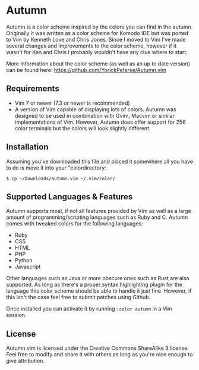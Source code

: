 # Autumn

Autumn is a color scheme inspired by the colors you can find in the autumn.
Originally it was written as a color scheme for Komodo IDE but was ported to
Vim by Kenneth Love and Chris Jones. Since I moved to Vim I've made several
changes and improvements to the color scheme, however if it wasn't for Ken and
Chris I probably wouldn't have any clue where to start.

More information about the color scheme (as well as an up to date version) can
be found here: https://github.com/YorickPeterse/Autumn.vim

## Requirements

* Vim 7 or newer (7.3 or newer is recommended)
* A version of Vim capable of displaying lots of colors. Autumn was designed
  to be used in combination with Gvim, Macvim or similar implementations of
  Vim. However, Autumn does offer support for 256 color terminals but the
  colors will look slightly different.

## Installation

Assuming you've downloaded this file and placed it somewhere all you have to
do is move it into your "colordirectory:

    $ cp ~/Downloads/autumn.vim ~/.vim/color/

## Supported Languages & Features

Autumn supports most, if not all features provided by Vim as well as a large
amount of programming/scripting languages such as Ruby and C. Autumn comes
with tweaked colors for the following languages:

* Ruby
* CSS
* HTML
* PHP
* Python
* Javascript

Other languages such as Java or more obscure ones such as Rust are also
supported. As long as there's a proper syntax highlighting plugin for the
language this color scheme should be able to handle it just fine. However, if
this isn't the case feel free to submit patches using Github.

Once installed you can activate it by running ``:color autumn`` in a Vim
session.

## License

Autumn.vim is licensed under the Creative Commons ShareAlike 3 license. Feel
free to modify and share it with others as long as you're nice enough to give
attribution.
